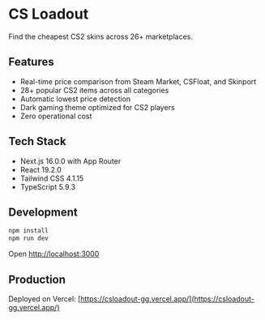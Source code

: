 # CS Loadout

Find the cheapest CS2 skins across 26+ marketplaces.

## Features

- Real-time price comparison from Steam Market, CSFloat, and Skinport
- 28+ popular CS2 items across all categories
- Automatic lowest price detection
- Dark gaming theme optimized for CS2 players
- Zero operational cost

## Tech Stack

- Next.js 16.0.0 with App Router
- React 19.2.0
- Tailwind CSS 4.1.15
- TypeScript 5.9.3

## Development

```bash
npm install
npm run dev
```

Open [http://localhost:3000](http://localhost:3000)

## Production

Deployed on Vercel: [https://csloadout-gg.vercel.app/](https://csloadout-gg.vercel.app/)
